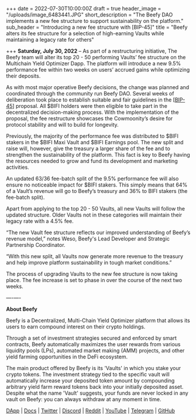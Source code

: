 +++
date = 2022-07-30T10:00:00Z
draft = true
header_image = "/uploads/image_6483441.JPG"
short_description = "The Beefy DAO implements a new fee structure to support sustainability on the platform."
sub_header = "Introducing a new fee structure with [BIP-45]"
title = "Beefy alters its fee structure for a selection of high-earning Vaults while maintaining a legacy rate for others"

+++
**Saturday, July 30, 2022** – As part of a restructuring initiative, The Beefy team will alter its top 20 - 50 performing Vaults’ fee structure on the Multichain Yield Optimizer Dapp. The platform will introduce a new 9.5% performance fee within two weeks on users’ accrued gains while optimizing their deposits.

As with most major operative Beefy decisions, the change was planned and coordinated through the community run Beefy DAO. Several weeks of deliberation took place to establish suitable and fair guidelines in the \[[BIP-45](https://vote.beefy.finance/#/proposal/0xb070348f6c2cc229f2bcdc0c042077ee8eab4307a307b89537f8a78089b0c2eb)\] proposal. All $BIFI holders were then eligible to take part in the decentralized decision-making process. With the implementation of the proposal, the fee restructure showcases the Cowmoonity’s desire for protocol stability and will to build for longevity.

Previously, the majority of the performance fee was distributed to $BIFI stakers in the $BIFI Maxi Vault and $BIFI Earnings pool. The new split and raise will, however, give the treasury a larger share of the fee and to strengthen the sustainability of the platform. This fact is key to Beefy having the resources needed to grow and fund its development and marketing activities.

An updated 63/36 fee-batch split of the 9.5% performance fee will also ensure no noticeable impact for $BIFI stakers. This simply means that 64% of a Vault’s revenue will go to Beefy’s treasury and 36% to BIFI stakers (the fee-batch split).

Apart from applying to the top 20 - 50 Vaults, all new Vaults will follow the updated structure. Older Vaults not in these categories will maintain their legacy rate with a 4.5% fee.

“The new Vault fee structure reflects our improved understanding of Beefy’s revenue model,” notes Weso, Beefy's Lead Developer and Strategic Partnership Coordinator.

“With this new split, all Vaults now generate more revenue to the treasury and help improve platform sustainability in tough market conditions.”

The process of upgrading Vaults to the new fee structure is now taking place. The fee increase is set to phase in over the course of the next two weeks.

—-—-

**About Beefy**

Beefy is a Decentralized, Multi-Chain Yield Optimizer platform that allows its users to earn compound interest on their crypto holdings.

Through a set of investment strategies secured and enforced by smart contracts, Beefy automatically maximizes the user rewards from various liquidity pools (LPs),‌ ‌automated market making (AMM) projects,‌ ‌and‌ ‌other yield‌ farming ‌opportunities in the DeFi ecosystem.

The main product offered by Beefy is its 'Vaults' in which you stake your crypto tokens. The investment strategy tied to the specific vault will automatically increase your deposited token amount by compounding arbitrary yield farm reward tokens back into your initially deposited asset. Despite what the name 'Vault' suggests, your funds are never locked in any vault on Beefy: you can always withdraw at any moment in time.

[DApp](https://www.beefy.finance/) | [Docs](https://docs.beefy.finance/beefyfinance/) | [Twitter](https://twitter.com/beefyfinance) | [Discord](https://discord.com/invite/beefyfinance) | [Reddit](https://www.reddit.com/r/BeefyFinanceBIFI/) | [YouTube](https://www.youtube.com/c/beefyfinance) | [Telegram](https://t.me/beefyfinance) | [GitHub](https://github.com/beefyfinance)